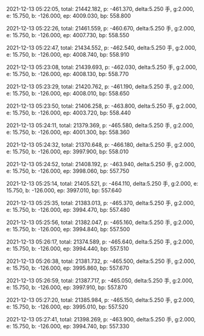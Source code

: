 2021-12-13 05:22:05, total: 21442.182, p: -461.370, delta:5.250 手, g:2.000, e: 15.750, b: -126.000, ep: 4009.030, bp: 558.800

2021-12-13 05:22:26, total: 21461.559, p: -460.670, delta:5.250 手, g:2.000, e: 15.750, b: -126.000, ep: 4007.730, bp: 558.550

2021-12-13 05:22:47, total: 21434.552, p: -462.540, delta:5.250 手, g:2.000, e: 15.750, b: -126.000, ep: 4008.740, bp: 558.910

2021-12-13 05:23:08, total: 21439.693, p: -462.030, delta:5.250 手, g:2.000, e: 15.750, b: -126.000, ep: 4008.130, bp: 558.770

2021-12-13 05:23:29, total: 21420.762, p: -461.190, delta:5.250 手, g:2.000, e: 15.750, b: -126.000, ep: 4008.010, bp: 558.650

2021-12-13 05:23:50, total: 21406.258, p: -463.800, delta:5.250 手, g:2.000, e: 15.750, b: -126.000, ep: 4003.720, bp: 558.440

2021-12-13 05:24:11, total: 21379.369, p: -465.580, delta:5.250 手, g:2.000, e: 15.750, b: -126.000, ep: 4001.300, bp: 558.360

2021-12-13 05:24:32, total: 21370.648, p: -466.180, delta:5.250 手, g:2.000, e: 15.750, b: -126.000, ep: 3997.900, bp: 558.010

2021-12-13 05:24:52, total: 21408.192, p: -463.940, delta:5.250 手, g:2.000, e: 15.750, b: -126.000, ep: 3998.060, bp: 557.750

2021-12-13 05:25:14, total: 21405.521, p: -464.110, delta:5.250 手, g:2.000, e: 15.750, b: -126.000, ep: 3997.010, bp: 557.640

2021-12-13 05:25:35, total: 21383.013, p: -465.370, delta:5.250 手, g:2.000, e: 15.750, b: -126.000, ep: 3994.470, bp: 557.480

2021-12-13 05:25:56, total: 21382.047, p: -465.160, delta:5.250 手, g:2.000, e: 15.750, b: -126.000, ep: 3994.840, bp: 557.500

2021-12-13 05:26:17, total: 21374.589, p: -465.640, delta:5.250 手, g:2.000, e: 15.750, b: -126.000, ep: 3994.440, bp: 557.510

2021-12-13 05:26:38, total: 21381.732, p: -465.500, delta:5.250 手, g:2.000, e: 15.750, b: -126.000, ep: 3995.860, bp: 557.670

2021-12-13 05:26:59, total: 21387.717, p: -465.050, delta:5.250 手, g:2.000, e: 15.750, b: -126.000, ep: 3997.910, bp: 557.870

2021-12-13 05:27:20, total: 21385.984, p: -465.150, delta:5.250 手, g:2.000, e: 15.750, b: -126.000, ep: 3995.010, bp: 557.520

2021-12-13 05:27:41, total: 21398.269, p: -463.900, delta:5.250 手, g:2.000, e: 15.750, b: -126.000, ep: 3994.740, bp: 557.330